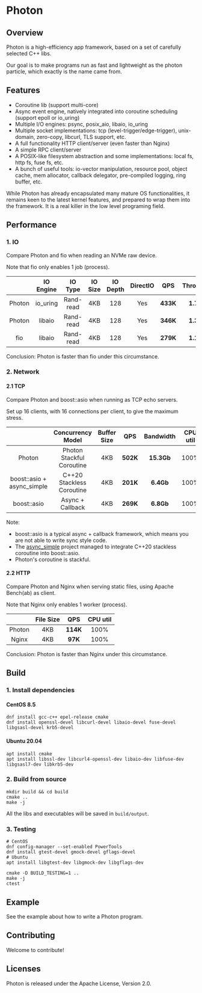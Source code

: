 # Photon

## Overview

Photon is a high-efficiency app framework, based on a set of carefully selected C++ libs.

Our goal is to make programs run as fast and lightweight as the photon particle, which exactly is the name came from.

## Features
* Coroutine lib (support multi-core)
* Async event engine, natively integrated into coroutine scheduling (support epoll or io_uring)
* Multiple I/O engines: psync, posix_aio, libaio, io_uring
* Multiple socket implementations: tcp (level-trigger/edge-trigger), unix-domain, zero-copy, libcurl, TLS support, etc.
* A full functionality HTTP client/server (even faster than Nginx)
* A simple RPC client/server
* A POSIX-like filesystem abstraction and some implementations: local fs, http fs, fuse fs, etc.
* A bunch of useful tools: io-vector manipulation, resource pool, object cache, mem allocator, callback delegator,
  pre-compiled logging, ring buffer, etc.

While Photon has already encapsulated many mature OS functionalities, it remains keen to the latest kernel features,
and prepared to wrap them into the framework. It is a real killer in the low level programing field.

## Performance

### 1. IO

Compare Photon and fio when reading an NVMe raw device.

Note that fio only enables 1 job (process).

|        | IO Engine |  IO Type  | IO Size | IO Depth | DirectIO |   QPS    | Throughput | CPU util |
|:------:|:---------:|:---------:|:-------:|:--------:|:--------:|:--------:|:----------:|:--------:|
| Photon | io_uring  | Rand-read |   4KB   |   128    |   Yes    | **433K** | **1.73GB** |   100%   |
| Photon |  libaio   | Rand-read |   4KB   |   128    |   Yes    | **346K** | **1.38GB** |   100%   |
|  fio   |  libaio   | Rand-read |   4KB   |   128    |   Yes    | **279K** | **1.11GB** |   100%   |

Conclusion: Photon is faster than fio under this circumstance.

### 2. Network

#### 2.1 TCP

Compare Photon and boost::asio when running as TCP echo servers.

Set up 16 clients, with 16 connections per client, to give the maximum stress.

|                            |     Concurrency Model     | Buffer Size |   QPS    | Bandwidth  | CPU util |
|:--------------------------:|:-------------------------:|:-----------:|:--------:|:----------:|:--------:|
|           Photon           | Photon Stackful Coroutine |     4KB     | **502K** | **15.3Gb** |   100%   |
| boost::asio + async_simple | C++20 Stackless Coroutine |     4KB     | **201K** | **6.4Gb**  |   100%   |
|        boost::asio         |     Async + Callback      |     4KB     | **269K** | **6.8Gb**  |   100%   |

Note:
- boost::asio is a typical async + callback framework, which means you are not able to write sync style code.
- The [async_simple](https://github.com/alibaba/async_simple) project managed to integrate C++20 stackless coroutine into boost::asio.
- Photon's coroutine is stackful.

#### 2.2 HTTP

Compare Photon and Nginx when serving static files, using Apache Bench(ab) as client.

Note that Nginx only enables 1 worker (process).

|        | File Size |   QPS    | CPU util |
|:------:|:---------:|:--------:|:--------:|
| Photon |    4KB    | **114K** |   100%   |
| Nginx  |    4KB    | **97K**  |   100%   |

Conclusion: Photon is faster than Nginx under this circumstance.

## Build

### 1. Install dependencies

#### CentOS 8.5
```shell
dnf install gcc-c++ epel-release cmake
dnf install openssl-devel libcurl-devel libaio-devel fuse-devel libgsasl-devel krb5-devel
```

#### Ubuntu 20.04
```shell
apt install cmake
apt install libssl-dev libcurl4-openssl-dev libaio-dev libfuse-dev libgsasl7-dev libkrb5-dev
```

### 2. Build from source
```shell
mkdir build && cd build
cmake ..
make -j
```
All the libs and executables will be saved in `build/output`.

### 3. Testing
```shell
# CentOS
dnf config-manager --set-enabled PowerTools
dnf install gtest-devel gmock-devel gflags-devel
# Ubuntu
apt install libgtest-dev libgmock-dev libgflags-dev

cmake -D BUILD_TESTING=1 ..
make -j
ctest
```

## Example

See the example about how to write a Photon program.

## Contributing
Welcome to contribute!

## Licenses
Photon is released under the Apache License, Version 2.0.